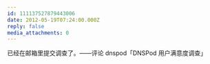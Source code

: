 ```yaml
---
id: 111137527879443006
date: 2012-05-19T07:24:00.000Z
reply: false
media_attachments: 0
---
```


已经在邮箱里提交调查了。——评论 dnspod「DNSPod 用户满意度调查」​​​​

